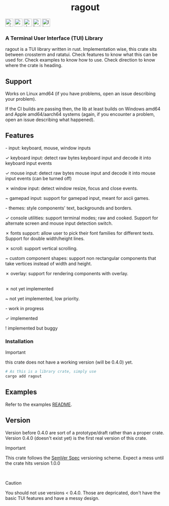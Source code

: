 <h1 align="center">
    ragout
</h1> 

[<img alt="github" src="https://img.shields.io/badge/github-uraneko.ragout-A5915F?style=for-the-badge&logo=github&labelColor=3a3a3a" height="25">](https://github.com/uraneko/ragout) 
[<img alt="crates.io" src="https://img.shields.io/crates/v/ragout.svg?style=for-the-badge&color=E40046&logo=rust&labelColor=3a3a3a" height="25">](https://crates.io/crates/ragout) 
[<img alt="docs.rs" src="https://img.shields.io/badge/docs.rs-ragout-495c9f?style=for-the-badge&logo=docsdotrs&labelColor=3a3a3a" height="25">](https://docs.rs/ragout) 
[<img alt="build status" src="https://img.shields.io/github/actions/workflow/status/uraneko/ragout/rust.yml?branch=main&style=for-the-badge&labelColor=3a3a3a" height="25">](https://github.com/uraneko/ragout/actions?query=branch%3Amain)
[<img alt="license" src="https://img.shields.io/github/license/uraneko/ragout?style=for-the-badge&labelColor=3a3a3a&color=ECD53F" height="25">](https://github.com/uraneko/ragout/blob/main/LICENSE)

<h3>
    A Terminal User Interface (TUI) Library
</h3>
 
ragout is a TUI library written in rust. Implementation wise, this crate sits between crossterm and ratatui. Check features to know what this can be used for. Check examples to know how to use. Check direction to know where the crate is heading.

## Support 
Works on Linux amd64 (if you have problems, open an issue describing your problem).

If the CI builds are passing then, the lib at least builds on Windows amd64 and Apple amd64/aarch64 systems (again, if you encounter a problem, open an issue describing what happened).

## Features
\- input: keyboard, mouse, window inputs 

✓ keyboard input: detect raw bytes keyboard input and decode it into keyboard input events

✓ mouse input: detect raw bytes mouse input and decode it into mouse input events (can be turned off)

✗ window input: detect window resize, focus and close events.

~ gamepad input: support for gamepad input, meant for ascii games.

\- themes: style components' text, backgrounds and borders.

✓ console utilities: support terminal modes; raw and cooked. Support for alternate screen and mouse input detection switch.

✗ fonts support: allow user to pick their font families for different texts. Support for double width/height lines.

✗ scroll: support vertical scrolling.

~ custom component shapes: support non rectangular components that take vertices instead of width and height.

✗ overlay: support for rendering components with overlay.

<br>
✗ not yet implemented 

~ not yet implemented, low priority.

\- work in progress

✓ implemented 

! implemented but buggy

### Installation

> [!IMPORTANT]
> this crate does not have a working version (will be 0.4.0) yet.

```bash
# As this is a library crate, simply use
cargo add ragout 
```

## Examples
Refer to the examples <a href= "examples/README.md">README</a>.

## Version
Version before 0.4.0 are sort of a prototype/draft rather than a proper crate. 
Version 0.4.0 (doesn't exist yet) is the first real version of this crate.

> [!IMPORTANT] 
> This crate follows the [SemVer Spec](https://semver.org/) versioning scheme.
> Expect a mess until the crate hits version 1.0.0

<br>

> [!CAUTION]
> You should not use versions < 0.4.0. Those are depricated, don't have the basic TUI features and have a messy design.

<br>

